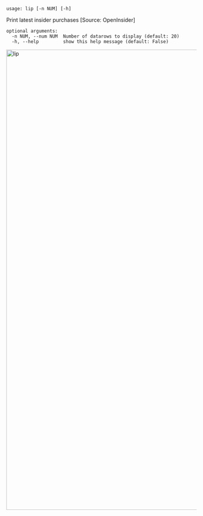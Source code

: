 ```
usage: lip [-n NUM] [-h]
```

Print latest insider purchases [Source: OpenInsider]

```
optional arguments:
  -n NUM, --num NUM  Number of datarows to display (default: 20)
  -h, --help         show this help message (default: False)
```

<img width="1216" alt="lip" src="https://user-images.githubusercontent.com/25267873/125373769-9e3ac180-e37d-11eb-9a98-ed652eed7fff.png">
